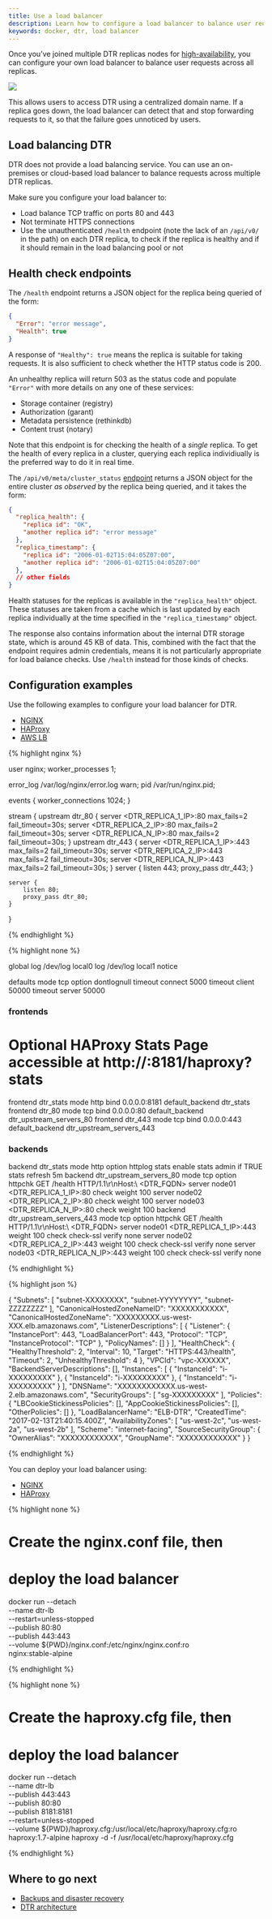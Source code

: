 ```yaml
---
title: Use a load balancer
description: Learn how to configure a load balancer to balance user requests across multiple Docker Trusted Registry replicas.
keywords: docker, dtr, load balancer
---
```


Once you’ve joined multiple DTR replicas nodes for
[high-availability](set-up-high-availability.md), you can configure your own
load balancer to balance user requests across all replicas.

![](../../images/use-a-load-balancer-1.svg)


This allows users to access DTR using a centralized domain name. If a replica
goes down, the load balancer can detect that and stop forwarding requests to
it, so that the failure goes unnoticed by users.

## Load balancing DTR

DTR does not provide a load balancing service. You can use an on-premises
or cloud-based load balancer to balance requests across multiple DTR replicas.

Make sure you configure your load balancer to:

* Load balance TCP traffic on ports 80 and 443
* Not terminate HTTPS connections
* Use the unauthenticated `/health` endpoint (note the lack of an `/api/v0/` in
the path) on each DTR replica, to check if the replica is healthy and if it
should remain in the load balancing pool or not

## Health check endpoints

The `/health` endpoint returns a JSON object for the replica being queried of
the form:

```json
{
  "Error": "error message",
  "Health": true
}
```

A response of `"Healthy": true` means the replica is suitable for taking
requests. It is also sufficient to check whether the HTTP status code is 200.

An unhealthy replica will return 503 as the status code and populate `"Error"`
with more details on any one of these services:

* Storage container (registry)
* Authorization (garant)
* Metadata persistence (rethinkdb)
* Content trust (notary)

Note that this endpoint is for checking the health of a *single* replica. To get
the health of every replica in a cluster, querying each replica individiually is
the preferred way to do it in real time.

The `/api/v0/meta/cluster_status`
[endpoint](https://docs.docker.com/datacenter/dtr/2.2/reference/api/)
returns a JSON object for the entire cluster *as observed* by the replica being
queried, and it takes the form:

```json
{
  "replica_health": {
    "replica id": "OK",
    "another replica id": "error message"
  },
  "replica_timestamp": {
    "replica id": "2006-01-02T15:04:05Z07:00",
    "another replica id": "2006-01-02T15:04:05Z07:00"
  },
  // other fields
}
```

Health statuses for the replicas is available in the `"replica_health"` object.
These statuses are taken from a cache which is last updated by each replica
individually at the time specified in the `"replica_timestamp"` object.

The response also contains information about the internal DTR storage state,
which is around 45 KB of data. This, combined with the fact that the endpoint
requires admin credentials, means it is not particularly appropriate for load
balance checks. Use `/health` instead for those kinds of checks.


## Configuration examples

Use the following examples to configure your load balancer for DTR.

<ul class="nav nav-tabs">
  <li class="active"><a data-toggle="tab" href="#nginx" data-group="nginx">NGINX</a></li>
  <li><a data-toggle="tab" href="#haproxy" data-group="haproxy">HAProxy</a></li>
  <li><a data-toggle="tab" href="#aws">AWS LB</a></li>
</ul>
<div class="tab-content">
  <div id="nginx" class="tab-pane fade in active">
  {% highlight nginx %}


user  nginx;
worker_processes  1;

error_log  /var/log/nginx/error.log warn;
pid        /var/run/nginx.pid;

events {
    worker_connections  1024;
}

stream {
    upstream dtr_80 {
        server <DTR_REPLICA_1_IP>:80  max_fails=2 fail_timeout=30s;
        server <DTR_REPLICA_2_IP>:80  max_fails=2 fail_timeout=30s;
        server <DTR_REPLICA_N_IP>:80   max_fails=2 fail_timeout=30s;
    }
    upstream dtr_443 {
        server <DTR_REPLICA_1_IP>:443 max_fails=2 fail_timeout=30s;
        server <DTR_REPLICA_2_IP>:443 max_fails=2 fail_timeout=30s;
        server <DTR_REPLICA_N_IP>:443  max_fails=2 fail_timeout=30s;
    }
    server {
        listen 443;
        proxy_pass dtr_443;
    }

    server {
        listen 80;
        proxy_pass dtr_80;
    }
}


  {% endhighlight %}
  </div>
  <div id="haproxy" class="tab-pane fade">
  {% highlight none %}    


global
    log /dev/log    local0
    log /dev/log    local1 notice

defaults
        mode    tcp
        option  dontlognull
        timeout connect 5000
        timeout client 50000
        timeout server 50000
### frontends
# Optional HAProxy Stats Page accessible at http://<host-ip>:8181/haproxy?stats
frontend dtr_stats
        mode http
        bind 0.0.0.0:8181
        default_backend dtr_stats
frontend dtr_80
        mode tcp
        bind 0.0.0.0:80
        default_backend dtr_upstream_servers_80
frontend dtr_443
        mode tcp
        bind 0.0.0.0:443
        default_backend dtr_upstream_servers_443
### backends
backend dtr_stats
        mode http
        option httplog
        stats enable
        stats admin if TRUE
        stats refresh 5m
backend dtr_upstream_servers_80
        mode tcp
        option httpchk GET /health HTTP/1.1\r\nHost:\ <DTR_FQDN>
        server node01 <DTR_REPLICA_1_IP>:80 check weight 100
        server node02 <DTR_REPLICA_2_IP>:80 check weight 100
        server node03 <DTR_REPLICA_N_IP>:80 check weight 100
backend dtr_upstream_servers_443
        mode tcp
        option httpchk GET /health HTTP/1.1\r\nHost:\ <DTR_FQDN>
        server node01 <DTR_REPLICA_1_IP>:443 weight 100 check check-ssl verify none
        server node02 <DTR_REPLICA_2_IP>:443 weight 100 check check-ssl verify none
        server node03 <DTR_REPLICA_N_IP>:443 weight 100 check check-ssl verify none


  {% endhighlight %}
  </div>
  <div id="aws" class="tab-pane fade">
  {% highlight json %}  


{
    "Subnets": [
        "subnet-XXXXXXXX",
        "subnet-YYYYYYYY",
        "subnet-ZZZZZZZZ"
    ],
    "CanonicalHostedZoneNameID": "XXXXXXXXXXX",
    "CanonicalHostedZoneName": "XXXXXXXXX.us-west-XXX.elb.amazonaws.com",
    "ListenerDescriptions": [
        {
            "Listener": {
                "InstancePort": 443,
                "LoadBalancerPort": 443,
                "Protocol": "TCP",
                "InstanceProtocol": "TCP"
            },
            "PolicyNames": []
        }
    ],
    "HealthCheck": {
        "HealthyThreshold": 2,
        "Interval": 10,
        "Target": "HTTPS:443/health",
        "Timeout": 2,
        "UnhealthyThreshold": 4
    },
    "VPCId": "vpc-XXXXXX",
    "BackendServerDescriptions": [],
    "Instances": [
        {
            "InstanceId": "i-XXXXXXXXX"
        },
        {
            "InstanceId": "i-XXXXXXXXX"
        },
        {
            "InstanceId": "i-XXXXXXXXX"
        }
    ],
    "DNSName": "XXXXXXXXXXXX.us-west-2.elb.amazonaws.com",
    "SecurityGroups": [
        "sg-XXXXXXXXX"
    ],
    "Policies": {
        "LBCookieStickinessPolicies": [],
        "AppCookieStickinessPolicies": [],
        "OtherPolicies": []
    },
    "LoadBalancerName": "ELB-DTR",
    "CreatedTime": "2017-02-13T21:40:15.400Z",
    "AvailabilityZones": [
        "us-west-2c",
        "us-west-2a",
        "us-west-2b"
    ],
    "Scheme": "internet-facing",
    "SourceSecurityGroup": {
        "OwnerAlias": "XXXXXXXXXXXX",
        "GroupName":  "XXXXXXXXXXXX"
    }
}


  {% endhighlight %}
  </div>
</div>


You can deploy your load balancer using:

<ul class="nav nav-tabs">
  <li class="active"><a data-toggle="tab" href="#nginx-2" data-group="nginx">NGINX</a></li>
  <li><a data-toggle="tab" href="#haproxy-2" data-group="haproxy">HAProxy</a></li>
</ul>
<div class="tab-content">
  <div id="nginx-2" class="tab-pane fade in active">
  {% highlight none %}

# Create the nginx.conf file, then
# deploy the load balancer

docker run --detach \
  --name dtr-lb \
  --restart=unless-stopped \
  --publish 80:80 \
  --publish 443:443 \
  --volume ${PWD}/nginx.conf:/etc/nginx/nginx.conf:ro \
  nginx:stable-alpine

  {% endhighlight %}
  </div>
  <div id="haproxy-2" class="tab-pane fade">
  {% highlight none %}

# Create the haproxy.cfg file, then
# deploy the load balancer

docker run --detach \
  --name dtr-lb \
  --publish 443:443 \
  --publish 80:80 \
  --publish 8181:8181 \
  --restart=unless-stopped \
  --volume ${PWD}/haproxy.cfg:/usr/local/etc/haproxy/haproxy.cfg:ro \
  haproxy:1.7-alpine haproxy -d -f /usr/local/etc/haproxy/haproxy.cfg

  {% endhighlight %}
  </div>
</div>

## Where to go next

* [Backups and disaster recovery](../backups-and-disaster-recovery.md)
* [DTR architecture](../../architecture.md)


<script>
// sync tabs for the same language, so you only have to click once.

// jquery is only loaded at the footer, so we can't rely on it for the
// page load event
window.onload = function() {
  $('.nav-tabs > li > a').click(function(e) {
    var group = $(this).attr('data-group');
    $('.nav-tabs > li > a[data-group="'+ group +'"]').tab('show');
  })
};
</script>
